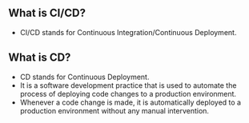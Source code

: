 ## What is CI/CD?

- CI/CD stands for Continuous Integration/Continuous Deployment.

## What is CD?

- CD stands for Continuous Deployment.
- It is a software development practice that is used to automate the process of deploying code changes to a production environment.
- Whenever a code change is made, it is automatically deployed to a production environment without any manual intervention.
